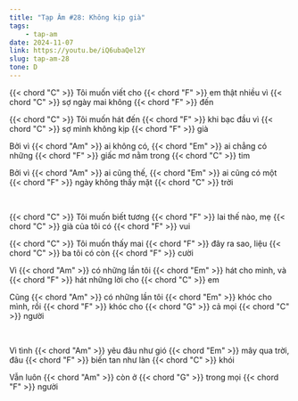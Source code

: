 ```yaml
---
title: "Tạp Âm #28: Không kịp già"
tags:
    - tap-am
date: 2024-11-07
link: https://youtu.be/iQ6ubaQel2Y
slug: tap-am-28
tone: D
---
```

{{< chord "C" >}} Tôi muốn viết cho {{< chord "F" >}} em thật nhiều vì {{< chord "C" >}} sợ ngày mai không {{< chord "F" >}} đến

{{< chord "C" >}} Tôi muốn hát đến {{< chord "F" >}} khi bạc đầu vì {{< chord "C" >}} sợ mình không kịp {{< chord "F" >}} già

Bởi vì {{< chord "Am" >}} ai không có, {{< chord "Em" >}} ai chẳng có những {{< chord "F" >}} giấc mơ nằm trong {{< chord "C" >}} tim

Bởi vì {{< chord "Am" >}} ai cũng thế, {{< chord "Em" >}} ai cũng có một {{< chord "F" >}} ngày không thấy mặt {{< chord "C" >}} trời

<br>

{{< chord "C" >}} Tôi muốn biết tương {{< chord "F" >}} lai thế nào, mẹ {{< chord "C" >}} già của tôi có {{< chord "F" >}} vui

{{< chord "C" >}} Tôi muốn thấy mai {{< chord "F" >}} đây ra sao, liệu {{< chord "C" >}} ba tôi có còn {{< chord "F" >}} cười

Vì {{< chord "Am" >}} có những lần tôi {{< chord "Em" >}} hát cho mình, và {{< chord "F" >}} hát những lời cho {{< chord "C" >}} em

Cũng {{< chord "Am" >}} có những lần tôi {{< chord "Em" >}} khóc cho mình, rồi {{< chord "F" >}} khóc cho {{< chord "G" >}} cả mọi {{< chord "C" >}} người

<br>

Vì tình {{< chord "Am" >}} yêu đâu như gió {{< chord "Em" >}} mây qua trời, đâu {{< chord "F" >}} biến tan như làn {{< chord "C" >}} khói

Vẫn luôn {{< chord "Am" >}} còn ở {{< chord "G" >}} trong mọi {{< chord "F" >}} người
